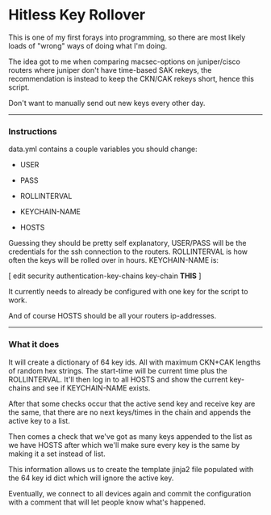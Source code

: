 # Hitless Key Rollover

This is one of my first forays into programming, so there are most likely loads of "wrong" ways of doing what I'm doing.

The idea got to me when comparing macsec-options on juniper/cisco routers where juniper don't have time-based SAK rekeys, the recommendation is instead to keep the CKN/CAK rekeys short, hence this script. 

Don't want to manually send out new keys every other day.

---

### Instructions

data.yml contains a couple variables you should change:

- USER

- PASS

- ROLLINTERVAL

- KEYCHAIN-NAME

- HOSTS

Guessing they should be pretty self explanatory, USER/PASS will be the credentials for the ssh connection to the routers. ROLLINTERVAL is how often the keys will be rolled over in hours. KEYCHAIN-NAME is:

[ edit security authentication-key-chains key-chain **THIS** ]

It currently needs to already be configured with one key for the script to work.

And of course HOSTS should be all your routers ip-addresses.

---

### What it does

It will create a dictionary of 64 key ids. All with maximum CKN+CAK lengths of random hex strings. The start-time will be current time plus the ROLLINTERVAL. It'll then log in to all HOSTS and show the current key-chains and see if KEYCHAIN-NAME exists.

After that some checks occur that the active send key and receive key are the same, that there are no next keys/times in the chain and appends the active key to a list.

Then comes a check that we've got as many keys appended to the list as we have HOSTS after which we'll make sure every key is the same by making it a set instead of list.

This information allows us to create the template jinja2 file populated with the 64 key id dict which will ignore the active key.

Eventually, we connect to all devices again and commit the configuration with a comment that will let people know what's happened.



